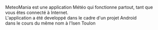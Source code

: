 MeteoMania est une application Météo qui fonctionne partout, tant que  
vous êtes connecté à Internet.  
L'application a été developpé dans le cadre d'un projet Android  
dans le cours du même nom à l'Isen Toulon

